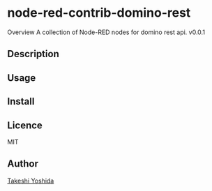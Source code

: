 node-red-contrib-domino-rest
====

Overview
A collection of Node-RED nodes for domino rest api.
v0.0.1

## Description


## Usage


## Install


## Licence
MIT


## Author
[Takeshi Yoshida](https://github.com/chemp7)

